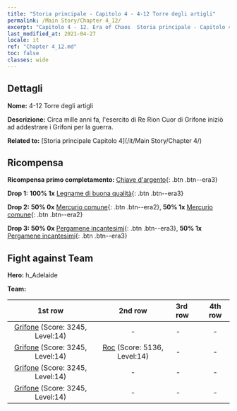 ```yaml
---
title: "Storia principale - Capitolo 4 - 4-12 Torre degli artigli"
permalink: /Main Story/Chapter 4_12/
excerpt: "Capitolo 4 - 12. Era of Chaos  Storia principale - Capitolo 4_12. 4-12 Torre degli artigli"
last_modified_at: 2021-04-27
locale: it
ref: "Chapter 4_12.md"
toc: false
classes: wide
---
```


## Dettagli

 **Nome:** 4-12 Torre degli artigli

 **Descrizione:** Circa mille anni fa, l'esercito di Re Rion Cuor di Grifone iniziò ad addestrare i Grifoni per la guerra.

 **Related to:** [Storia principale Capitolo 4](/it/Main Story/Chapter 4/)

## Ricompensa

 **Ricompensa primo completamento:** [Chiave d'argento](/ItemsIT/con_693/){: .btn .btn--era3}

 **Drop 1:** **100% 1x** [Legname di buona qualità](/ItemsIT/mat_13/){: .btn .btn--era3}

 **Drop 2:** **50% 0x** [Mercurio comune](/ItemsIT/mat_8/){: .btn .btn--era2}, **50% 1x** [Mercurio comune](/ItemsIT/mat_8/){: .btn .btn--era2}

 **Drop 3:** **50% 0x** [Pergamene incantesimi](/ItemsIT/con_694/){: .btn .btn--era3}, **50% 1x** [Pergamene incantesimi](/ItemsIT/con_694/){: .btn .btn--era3}


## Fight against Team
 **Hero:** h_Adelaide

 **Team:**


  | 1st row | 2nd row | 3rd row | 4th row |
  |:----:|:----:|:----|:----:|
  | [Grifone](/it/units/Griffin/) (Score: 3245, Level:14)  | - | - | - |
  | [Grifone](/it/units/Griffin/) (Score: 3245, Level:14)  | [Roc](/it/units/Roc/) (Score: 5136, Level:14)  | - | - |
  | [Grifone](/it/units/Griffin/) (Score: 3245, Level:14)  | - | - | - |
  | [Grifone](/it/units/Griffin/) (Score: 3245, Level:14)  | - | - | - |


